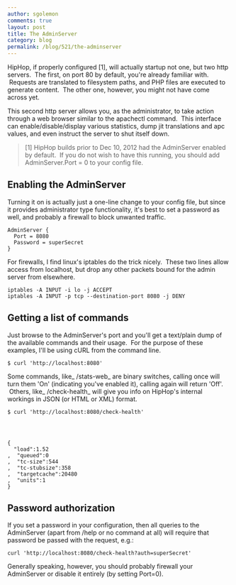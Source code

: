 ```yaml
---
author: sgolemon
comments: true
layout: post
title: The AdminServer
category: blog
permalink: /blog/521/the-adminserver
---
```


HipHop, if properly configured [1], will actually startup not one, but two http servers.  The first, on port 80 by default, you're already familiar with.  Requests are translated to filesystem paths, and PHP files are executed to generate content.  The other one, however, you might not have come across yet.

<!--truncate-->

This second http server allows you, as the administrator, to take action through a web browser similar to the apachectl command.  This interface can enable/disable/display various statistics, dump jit translations and apc values, and even instruct the server to shut itself down.

> [1] HipHop builds prior to Dec 10, 2012 had the AdminServer enabled by default.  If you do not wish to have this running, you should add AdminServer.Port = 0 to your config file.


## Enabling the AdminServer


Turning it on is actually just a one-line change to your config file, but since it provides administrator type functionality, it's best to set a password as well, and probably a firewall to block unwanted traffic.


    AdminServer {
      Port = 8080
      Password = superSecret
    }


For firewalls, I find linux's iptables do the trick nicely.  These two lines allow access from localhost, but drop any other packets bound for the admin server from elsewhere.


    iptables -A INPUT -i lo -j ACCEPT
    iptables -A INPUT -p tcp --destination-port 8080 -j DENY




## Getting a list of commands


Just browse to the AdminServer's port and you'll get a text/plain dump of the available commands and their usage.  For the purpose of these examples, I'll be using cURL from the command line.


    $ curl 'http://localhost:8080'


Some commands, like_ /stats-web_ are binary switches, calling once will turn them 'On' (indicating you've enabled it), calling again will return 'Off'.  Others, like_ /check-health_ will give you info on HipHop's internal workings in JSON (or HTML or XML) format.


    $ curl 'http://localhost:8080/check-health'




    {
      "load":1.52
    ,  "queued":0
    ,  "tc-size":544
    ,  "tc-stubsize":358
    ,  "targetcache":20480
    ,  "units":1
    }




## Password authorization


If you set a password in your configuration, then all queries to the AdminServer (apart from /help or no command at all) will require that password be passed with the request, e.g.:


    curl 'http://localhost:8080/check-health?auth=superSecret'


Generally speaking, however, you should probably firewall your AdminServer or disable it entirely (by setting Port=0).
